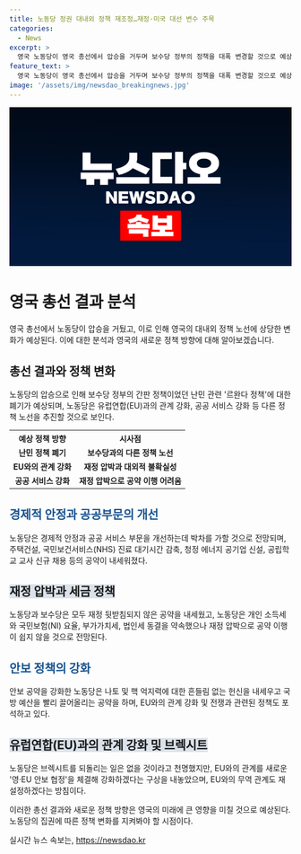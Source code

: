 ```yaml
---
title: 노동당 정권 대내외 정책 재조정…재정·미국 대선 변수 주목
categories:
  - News
excerpt: >
  영국 노동당이 영국 총선에서 압승을 거두며 보수당 정부의 정책을 대폭 변경할 것으로 예상된다. 노동당은 보수당과는 달리 난민 정책을 폐기하고 부자 증세를 도모할 것으로 보이며, EU와의 관계를 강화하고 공공의료·교육개선 등을 공약하고 있다. 하지만 재정 압박과 불확실한 외부 환경으로 인해 공약 이행이 쉽지 않을 것으로 보인다. 노동당의 당직자들은 EU와의 관계 재설정이 필요하다는 입장을 보여주고 있지만, 외교정책 책임자와의 관계가 불확실성의 요소로 작용할 수 있다는 지적이 나오고 있다.
feature_text: >
  영국 노동당이 영국 총선에서 압승을 거두며 보수당 정부의 정책을 대폭 변경할 것으로 예상된다. 노동당은 보수당과는 달리 난민 정책을 폐기하고 부자 증세를 도모할 것으로 보이며, EU와의 관계를 강화하고 공공의료·교육개선 등을 공약하고 있다. 하지만 재정 압박과 불확실한 외부 환경으로 인해 공약 이행이 쉽지 않을 것으로 보인다. 노동당의 당직자들은 EU와의 관계 재설정이 필요하다는 입장을 보여주고 있지만, 외교정책 책임자와의 관계가 불확실성의 요소로 작용할 수 있다는 지적이 나오고 있다.
image: '/assets/img/newsdao_breakingnews.jpg'
---
```


<p><img src="/assets/img/newsdao_breakingnews.jpg" alt="flaretime 속보" /></p>

<h1 data-ke-size="size20">영국 총선 결과 분석</h1>

<p data-ke-size="size16">영국 총선에서 노동당이 압승을 거뒀고, 이로 인해 영국의 대내외 정책 노선에 상당한 변화가 예상된다. 이에 대한 분석과 영국의 새로운 정책 방향에 대해 알아보겠습니다.</p>

<h2 data-ke-size="size17">총선 결과와 정책 변화</h2>

<p data-ke-size="size16">노동당의 압승으로 인해 보수당 정부의 간판 정책이었던 난민 관련 '르완다 정책'에 대한 폐기가 예상되며, 노동당은 유럽연합(EU)과의 관계 강화, 공공 서비스 강화 등 다른 정책 노선을 추진할 것으로 보인다.</p>

<table>
    <tr>
        <th>예상 정책 방향</th>
        <th>시사점</th>
    </tr>
    <tr>
        <td style="text-align: center; height: 17px;"><b>난민 정책 폐기</b></td>
        <td style="text-align: center; height: 17px;"><b>보수당과의 다른 정책 노선</b></td>
    </tr>
    <tr>
        <td style="text-align: center; height: 17px;"><b>EU와의 관계 강화</b></td>
        <td style="text-align: center; height: 17px;"><b>재정 압박과 대외적 불확실성</b></td>
    </tr>
    <tr>
        <td style="text-align: center; height: 17px;"><b>공공 서비스 강화</b></td>
        <td style="text-align: center; height: 17px;"><b>재정 압박으로 공약 이행 어려움</b></td>
    </tr>
</table>

<h2 data-ke-size="size17"><span style="color: #1a5490;">경제적 안정과 공공부문의 개선</span></h2>

<p data-ke-size="size16">노동당은 경제적 안정과 공공 서비스 부문을 개선하는데 박차를 가할 것으로 전망되며, 주택건설, 국민보건서비스(NHS) 진료 대기시간 감축, 청정 에너지 공기업 신설, 공립학교 교사 신규 채용 등의 공약이 내세워졌다.</p>

<h2 data-ke-size="size17"><b><span style="background-color: #21538527;">재정 압박과 세금 정책</span></b></h2>

<p data-ke-size="size16">노동당과 보수당은 모두 재정 뒷받침되지 않은 공약을 내세웠고, 노동당은 개인 소득세와 국민보험(NI) 요율, 부가가치세, 법인세 동결을 약속했으나 재정 압박으로 공약 이행이 쉽지 않을 것으로 전망된다.</p>

<h2 data-ke-size="size17"><span style="color: #1a5490;">안보 정책의 강화</span></h2>

<p data-ke-size="size16">안보 공약을 강화한 노동당은 나토 및 핵 억지력에 대한 흔들림 없는 헌신을 내세우고 국방 예산을 빨리 끌어올리는 공약을 하며, EU와의 관계 강화 및 전쟁과 관련된 정책도 포석하고 있다.</p>

<h2 data-ke-size="size17"><b><span style="background-color: #21538527;">유럽연합(EU)과의 관계 강화 및 브렉시트</span></b></h2>

<p data-ke-size="size16">노동당은 브렉시트를 되돌리는 일은 없을 것이라고 천명했지만, EU와의 관계를 새로운 '영·EU 안보 협정'을 체결해 강화하겠다는 구상을 내놓았으며, EU와의 무역 관계도 재설정하겠다는 방침이다.</p>

<p data-ke-size="size16">이러한 총선 결과와 새로운 정책 방향은 영국의 미래에 큰 영향을 미칠 것으로 예상된다. 노동당의 집권에 따른 정책 변화를 지켜봐야 할 시점이다.</p>
실시간 뉴스 속보는, <a href="https://newsdao.kr" rel="dofollow">https://newsdao.kr</a>


